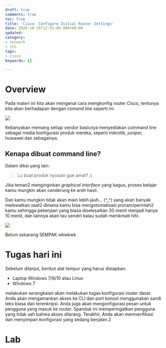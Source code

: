 ```yaml
---
draft: true
comments: true
toc: true
title: 'Cisco: Configure Initial Router Settings'
date: 2020-10-25T12:52:00.000+00:00
updated: 
category:
- network
- itn
tags:
- cisco
keywords: []

---
```

# Overview

Pada materi ini kita akan mengenal cara mengkonfig router Cisco, tentunya kita akan berhadapan dengan comand line seperti ini.

![](/images/2020-07-09-sen-13-48-18.png)

Kebanyakan memang setiap vendor basicnya menyediakan command line sebagai media konfigurasi produk mereka, seperti mikrotik, juniper, huwawei dan sebagainya.

## Kenapa dibuat command line?

Dalam diksi yang lain:

> Lu buat produk nyusain gue amat? :(

Jika teman2 menginginkan _graphical interface_ yang bagus, proses belajar kamu mungkin akan cenderung ke arah hasil.

Dan kamu mungkin tidak akan main lebih jauh... (^_^) yang akan banyak melewatkan saat2 dimana kamu bisa mengotomatisasi proram/perintah2 kamu sehingga pekerjaan yang biasa diselesaikan 30 menit menjadi hanya 10 menit, dan lainnya akan tau sendiri kalau sudah menikmati hihi.

![](https://i.imgflip.com/4js79y.jpg)

Belum sekarang SEMPAK wkwkwk

# Tugas hari ini

Sebelum dilanjut, berikut alat tempur yang harus disiapkan:

* Laptop Windows 7/8/10 atau Linux
* Windows 7

melakukan serangkaian akan melakukan tugas konfigurasi router dasar. Anda akan mengamankan akses ke CLI dan port konsol menggunakan sandi teks biasa dan terenkripsi. Anda juga akan mengonfigurasi pesan untuk pengguna yang masuk ke router. Spanduk ini memperingatkan pengguna yang tidak sah bahwa akses dilarang. Terakhir, Anda akan memverifikasi dan menyimpan konfigurasi yang sedang berjalan.2

# Lab